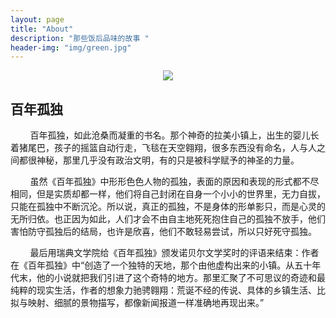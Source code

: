 ```yaml
---
layout: page
title: "About"
description: "那些饭后品味的故事 "
header-img: "img/green.jpg"
---
```



<center>
    <p><img src="http://7xlfkx.com1.z0.glb.clouddn.com/white2.jpg" align="center"></p>
</center>
<h2>百年孤独</h2>

&nbsp;&nbsp;&nbsp;&nbsp;&nbsp;&nbsp;&nbsp;&nbsp;百年孤独，如此沧桑而凝重的书名。那个神奇的拉美小镇上，出生的婴儿长着猪尾巴，孩子的摇篮自动行走，飞毯在天空翱翔，很多东西没有命名，人与人之间都很神秘，那里几乎没有政治文明，有的只是被科学赋予的神圣的力量。<br>

&nbsp;&nbsp;&nbsp;&nbsp;&nbsp;&nbsp;&nbsp;&nbsp;虽然《百年孤独》中形形色色人物的孤独，表面的原因和表现的形式都不尽相同，但是实质却都一样，他们将自己封闭在自身一个小小的世界里，无力自拔，只能在孤独中不断沉沦。所以说，真正的孤独，不是身体的形单影只，而是心灵的无所归依。也正因为如此，人们才会不由自主地死死抱住自己的孤独不放手，他们害怕防守孤独后的结局，也许是欣喜，他们不敢轻易尝试，所以只好死守孤独。<br>

&nbsp;&nbsp;&nbsp;&nbsp;&nbsp;&nbsp;&nbsp;&nbsp;最后用瑞典文学院给《百年孤独》颁发诺贝尔文学奖时的评语来结束：作者在《百年孤独》中“创造了一个独特的天地，那个由他虚构出来的小镇。从五十年代末，他的小说就把我们引进了这个奇特的地方。那里汇聚了不可思议的奇迹和最纯粹的现实生活，作者的想象力驰骋翱翔：荒诞不经的传说、具体的乡镇生活、比拟与映射、细腻的景物描写，都像新闻报道一样准确地再现出来。”<br>




